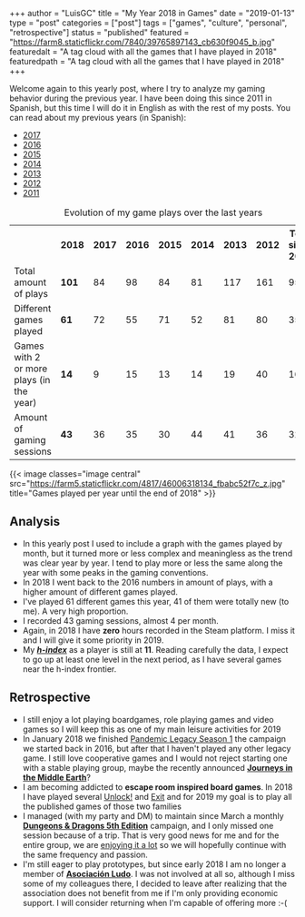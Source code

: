 +++
author = "LuisGC"
title = "My Year 2018 in Games"
date = "2019-01-13"
type = "post"
categories = ["post"]
tags = ["games", "culture", "personal", "retrospective"]
status = "published"
featured = "https://farm8.staticflickr.com/7840/39765897143_cb630f9045_b.jpg"
featuredalt = "A tag cloud with all the games that I have played in 2018"
featuredpath = "A tag cloud with all the games that I have played in 2018"
+++

Welcome again to this yearly post, where I try to analyze my gaming behavior during the previous year. I have been doing this since 2011 in Spanish, but this time I will do it in English as with the rest of my posts. You can read about my previous years (in Spanish):

* [2017](/blog/2018/01/mi-2017-ludico/)
* [2016](/blog/2017/01/mi-2016-ludico/)
* [2015](/blog/2016/01/mi-2015-ludico/)
* [2014](/blog/2015/01/mi-2014-ludico/)
* [2013](/blog/2014/01/partidas-jugadas-en-2013/)
* [2012](/blog/2013/01/partidas-jugadas-en-2012/)
* [2011](/blog/2012/01/juegos-los-que-mas-he-jugado-en-2011/)

<table style="width:100%">
  <caption>Evolution of my game plays over the last years</caption>
  <tr>
    <th></th>
    <th><b>2018</b></th>
    <th>2017</th>
    <th>2016</th>
    <th>2015</th>
    <th>2014</th>
    <th>2013</th>
    <th>2012</th>
    <th>Total since 2006</th>
  </tr>
  <tr>
    <td>Total amount of plays</td>
    <td><b>101</b></td>
    <td>84</td>
    <td>98</td>
    <td>84</td>
    <td>81</td>
    <td>117</td>
    <td>161</td>
    <td>952</td>
  </tr>
  <tr>
    <td>Different games played</td>
    <td><b>61</b></td>
    <td>72</td>
    <td>55</td>
    <td>71</td>
    <td>52</td>
    <td>81</td>
    <td>80</td>
    <td>356</td>
  </tr>
  <tr>
    <td>Games with 2 or more plays (in the year)</td>
    <td><b>14</b></td>
    <td>9</td>
    <td>15</td>
    <td>13</td>
    <td>14</td>
    <td>19</td>
    <td>40</td>
    <td>161</td>
  </tr>
  <tr>
    <td>Amount of gaming sessions</td>
    <td><b>43</b></td>
    <td>36</td>
    <td>35</td>
    <td>30</td>
    <td>44</td>
    <td>41</td>
    <td>36</td>
    <td>322</td>
  </tr>
</table>

{{< image classes="image central" src="https://farm5.staticflickr.com/4817/46006318134_fbabc52f7c_z.jpg" title="Games played per year until the end of 2018" >}}

## Analysis

* In this yearly post I used to include a graph with the games played by month, but it turned more or less complex and meaningless as the trend was clear year by year. I tend to play more or less the same along the year with some peaks in the gaming conventions.
* In 2018 I went back to the 2016 numbers in amount of plays, with a higher amount of different games played.
* I've played 61 different games this year, 41 of them were totally new (to me). A very high proportion.
* I recorded 43 gaming sessions, almost 4 per month.
* Again, in 2018 I have **zero** hours recorded in the Steam platform. I miss it and I will give it some priority in 2019.
* My <a href="https://en.wikipedia.org/wiki/H-index"><b><i>h-index</i></b></a> as a player is still at <b>11</b>. Reading carefully the data, I expect to go up at least one level in the next period, as I have several games near the h-index frontier.

## Retrospective

* I still enjoy a lot playing boardgames, role playing games and video games so I will keep this as one of my main leisure activities for 2019
* In January 2018 we finished [Pandemic Legacy Season 1](https://rpggeek.com/boardgame/161936/pandemic-legacy-season-1) the campaign we started back in 2016, but after that I haven't played any other legacy game. I still love cooperative games and I would not reject starting one with a stable playing group, maybe the recently announced [**Journeys in the Middle Earth**](https://www.fantasyflightgames.com/en/news/2019/1/11/the-lord-of-the-rings-journeys-in-middle-earth/)?
* I am becoming addicted to **escape room inspired board games**. In 2018 I have played several [Unlock!](https://rpggeek.com/boardgamefamily/39442/unlock) and [Exit](https://rpggeek.com/boardgamefamily/36963/exit-das-spiel) and for 2019 my goal is to play all the published games of those two families
* I managed (with my party and DM) to maintain since March a monthly [**Dungeons & Dragons 5th Edition**](https://rpggeek.com/rpg/17181/dungeons-dragons-5th-edition) campaign, and I only missed one session because of a trip. That is very good news for me and for the entire group, we are [enjoying it a lot](http://ghilbrae.com/tag/storm-kings-thunder/) so we will hopefully continue with the same frequency and passion.
* I'm still eager to play prototypes, but since early 2018 I am no longer a member of [**Asociación Ludo**](http://www.asociacionludo.com/). I was not involved at all so, although I miss some of my colleagues there, I decided to leave after realizing that the association does not benefit from me if I'm only providing economic support. I will consider returning when I'm capable of offering more :-(
